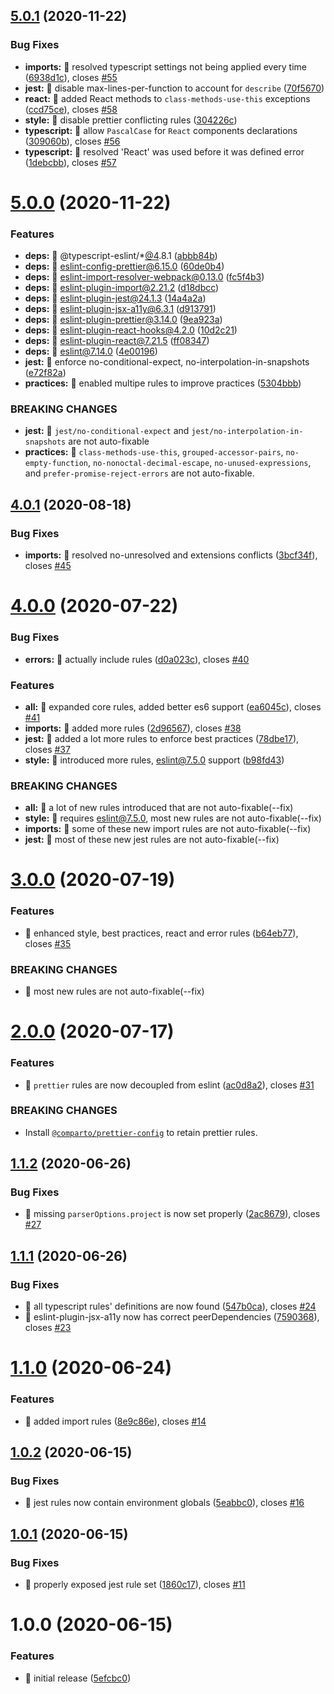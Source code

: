 ## [5.0.1](https://github.com/comparto/eslint-config/compare/v5.0.0...v5.0.1) (2020-11-22)


### Bug Fixes

* **imports:** 🐛 resolved typescript settings not being applied every time ([6938d1c](https://github.com/comparto/eslint-config/commit/6938d1c50b28ac6fcea08dd2c2f706b93b9159fa)), closes [#55](https://github.com/comparto/eslint-config/issues/55)
* **jest:** 🐛 disable max-lines-per-function to account for `describe` ([70f5670](https://github.com/comparto/eslint-config/commit/70f567069e11abe1b4340f892f6381a47005588f))
* **react:** 🐛 added React methods to `class-methods-use-this` exceptions ([ccd75ce](https://github.com/comparto/eslint-config/commit/ccd75ce6e5f5a2fe73d9c2a32f503b759de2074a)), closes [#58](https://github.com/comparto/eslint-config/issues/58)
* **style:** 🐛 disable prettier conflicting rules ([304226c](https://github.com/comparto/eslint-config/commit/304226cbb18a337a2c3b6ae556380d2b8c1fa88a))
* **typescript:** 🐛 allow `PascalCase` for `React` components declarations ([309060b](https://github.com/comparto/eslint-config/commit/309060b830a5b841f19c928abab48f46245e900f)), closes [#56](https://github.com/comparto/eslint-config/issues/56)
* **typescript:** 🐛 resolved 'React' was used before it was defined error ([1debcbb](https://github.com/comparto/eslint-config/commit/1debcbbbc9ea66a143a3bd2480eb00ab00956a4d)), closes [#57](https://github.com/comparto/eslint-config/issues/57)

# [5.0.0](https://github.com/comparto/eslint-config/compare/v4.0.1...v5.0.0) (2020-11-22)


### Features

* **deps:** 🎸 @typescript-eslint/*[@4](https://github.com/4).8.1 ([abbb84b](https://github.com/comparto/eslint-config/commit/abbb84bee6f552ec7f3b91334d659ac947fb9fcb))
* **deps:** 🎸 eslint-config-prettier@6.15.0 ([60de0b4](https://github.com/comparto/eslint-config/commit/60de0b42ae12b30ce77c9adcd4a363e403555369))
* **deps:** 🎸 eslint-import-resolver-webpack@0.13.0 ([fc5f4b3](https://github.com/comparto/eslint-config/commit/fc5f4b398e68cdc079a904c46707b8fe5b1dc726))
* **deps:** 🎸 eslint-plugin-import@2.21.2 ([d18dbcc](https://github.com/comparto/eslint-config/commit/d18dbcc9629b848f0fe948b3b1db91146875cc68))
* **deps:** 🎸 eslint-plugin-jest@24.1.3 ([14a4a2a](https://github.com/comparto/eslint-config/commit/14a4a2a6c53ef8becfc4f8b09e9bd54a5edadb08))
* **deps:** 🎸 eslint-plugin-jsx-a11y@6.3.1 ([d913791](https://github.com/comparto/eslint-config/commit/d9137910719700e338cbb52dbf3e1da7de37ce45))
* **deps:** 🎸 eslint-plugin-prettier@3.14.0 ([9ea923a](https://github.com/comparto/eslint-config/commit/9ea923a2de2881e4edfe0f8a3ed316c26417bafb))
* **deps:** 🎸 eslint-plugin-react-hooks@4.2.0 ([10d2c21](https://github.com/comparto/eslint-config/commit/10d2c217d01a57b801b083702b25d01c4ab83e02))
* **deps:** 🎸 eslint-plugin-react@7.21.5 ([ff08347](https://github.com/comparto/eslint-config/commit/ff083476bc10e7b6eeccdf80febadcb154e4ceda))
* **deps:** 🎸 eslint@7.14.0 ([4e00196](https://github.com/comparto/eslint-config/commit/4e001963001520f3a135eebf94de673608e50e5b))
* **jest:** 🎸 enforce no-conditional-expect, no-interpolation-in-snapshots ([e72f82a](https://github.com/comparto/eslint-config/commit/e72f82a99ff423c0fdc9d2d0cdf6085c549af072))
* **practices:** 🎸 enabled multipe rules to improve practices ([5304bbb](https://github.com/comparto/eslint-config/commit/5304bbb974813868df15aabf69fec661e0d7743b))


### BREAKING CHANGES

* **jest:** 🧨 `jest/no-conditional-expect` and `jest/no-interpolation-in-snapshots`
are not auto-fixable
* **practices:** 🧨 `class-methods-use-this`, `grouped-accessor-pairs`, `no-empty-function`,
`no-nonoctal-decimal-escape`, `no-unused-expressions`, and `prefer-promise-reject-errors`
are not auto-fixable.

## [4.0.1](https://github.com/comparto/eslint-config/compare/v4.0.0...v4.0.1) (2020-08-18)


### Bug Fixes

* **imports:** 🐛 resolved no-unresolved and extensions conflicts ([3bcf34f](https://github.com/comparto/eslint-config/commit/3bcf34fd5ae2376feab9ba986250580aff4121dd)), closes [#45](https://github.com/comparto/eslint-config/issues/45)

# [4.0.0](https://github.com/comparto/eslint-config/compare/v3.0.0...v4.0.0) (2020-07-22)


### Bug Fixes

* **errors:** 🐛 actually include rules ([d0a023c](https://github.com/comparto/eslint-config/commit/d0a023cd1d4578c52b4fec045e4b6106ad5bd12d)), closes [#40](https://github.com/comparto/eslint-config/issues/40)


### Features

* **all:** 🎸 expanded core rules, added better es6 support ([ea6045c](https://github.com/comparto/eslint-config/commit/ea6045c5cd8dfff3d6a2ff13d9c6a7d7deba597e)), closes [#41](https://github.com/comparto/eslint-config/issues/41)
* **imports:** 🎸 added more rules ([2d96567](https://github.com/comparto/eslint-config/commit/2d9656704886077b4899abd79117859faff7fc97)), closes [#38](https://github.com/comparto/eslint-config/issues/38)
* **jest:** 🎸 added a lot more rules to enforce best practices ([78dbe17](https://github.com/comparto/eslint-config/commit/78dbe17dc111f83fbc97a1fbe7d9ade8cdf0f1f1)), closes [#37](https://github.com/comparto/eslint-config/issues/37)
* **style:** 🎸 introduced more rules, eslint@7.5.0 support ([b98fd43](https://github.com/comparto/eslint-config/commit/b98fd43118ff61490139f41a9e0211e1afac0f1e))


### BREAKING CHANGES

* **all:** 🧨 a lot of new rules introduced that are not auto-fixable(--fix)
* **style:** 🧨 requires eslint@7.5.0, most new rules are not auto-fixable(--fix)
* **imports:** 🧨 some of these new import rules are not auto-fixable(--fix)
* **jest:** 🧨 most of these new jest rules are not auto-fixable(--fix)

# [3.0.0](https://github.com/comparto/eslint-config/compare/v2.0.0...v3.0.0) (2020-07-19)


### Features

* 🎸 enhanced style, best practices, react and error rules ([b64eb77](https://github.com/comparto/eslint-config/commit/b64eb77c2e875357c55493c3562f5a8bfeb487ba)), closes [#35](https://github.com/comparto/eslint-config/issues/35)


### BREAKING CHANGES

* 🧨 most new rules are not auto-fixable(--fix)

# [2.0.0](https://github.com/comparto/eslint-config/compare/v1.1.2...v2.0.0) (2020-07-17)


### Features

* 🎸 `prettier` rules are now decoupled from eslint ([ac0d8a2](https://github.com/comparto/eslint-config/commit/ac0d8a29a344044479c712bd8e57e299d72042fd)), closes [#31](https://github.com/comparto/eslint-config/issues/31)


### BREAKING CHANGES

* Install [`@comparto/prettier-config`](https://github.com/comparto/prettier-config) to retain prettier rules.

## [1.1.2](https://github.com/comparto/eslint-config/compare/v1.1.1...v1.1.2) (2020-06-26)


### Bug Fixes

* 🐛 missing `parserOptions.project` is now set properly ([2ac8679](https://github.com/comparto/eslint-config/commit/2ac8679d64f519bf56a6d8217948ce2de5b889fb)), closes [#27](https://github.com/comparto/eslint-config/issues/27)

## [1.1.1](https://github.com/comparto/eslint-config/compare/v1.1.0...v1.1.1) (2020-06-26)


### Bug Fixes

* 🐛 all typescript rules' definitions are now found ([547b0ca](https://github.com/comparto/eslint-config/commit/547b0ca01533482136407c30294ec9d724f69235)), closes [#24](https://github.com/comparto/eslint-config/issues/24)
* 🐛 eslint-plugin-jsx-a11y now has correct peerDependencies ([7590368](https://github.com/comparto/eslint-config/commit/759036873052dd85430ff27dabc5870fbb0bc170)), closes [#23](https://github.com/comparto/eslint-config/issues/23)

# [1.1.0](https://github.com/comparto/eslint-config/compare/v1.0.2...v1.1.0) (2020-06-24)


### Features

* 🎸 added import rules ([8e9c86e](https://github.com/comparto/eslint-config/commit/8e9c86e2c4df0e355461f79f2b7b66319afc2ef0)), closes [#14](https://github.com/comparto/eslint-config/issues/14)

## [1.0.2](https://github.com/comparto/eslint-config/compare/v1.0.1...v1.0.2) (2020-06-15)


### Bug Fixes

* 🐛 jest rules now contain environment globals ([5eabbc0](https://github.com/comparto/eslint-config/commit/5eabbc0bb3c99cf976a42a4f3f50487507121403)), closes [#16](https://github.com/comparto/eslint-config/issues/16)

## [1.0.1](https://github.com/comparto/eslint-config/compare/v1.0.0...v1.0.1) (2020-06-15)


### Bug Fixes

* 🐛 properly exposed jest rule set ([1860c17](https://github.com/comparto/eslint-config/commit/1860c17cfd9dfccb61daf671677020b3b1fa14ea)), closes [#11](https://github.com/comparto/eslint-config/issues/11)

# 1.0.0 (2020-06-15)


### Features

* 🎸 initial release ([5efcbc0](https://github.com/comparto/eslint-config/commit/5efcbc0940b622b77ed2da051fe4aa0a38e9e958))
